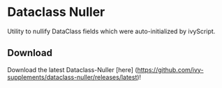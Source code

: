 # Dataclass Nuller
Utility to nullify DataClass fields which were auto-initialized by ivyScript.

## Download 
Download the latest Dataclass-Nuller [here] (https://github.com/ivy-supplements/dataclass-nuller/releases/latest)!
